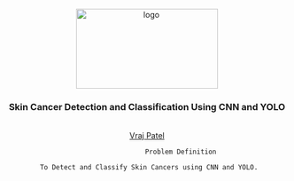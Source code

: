<br />
<div align="center">
  <a href="https://github.com/VRAJ09/Skin-Cancer-Detection">
    <img src="https://media.glamour.com/photos/5d49410c93da760008776bf0/master/w_1920,c_limit/0805_eczema_lede.gif" alt="logo" width="256" height="144">
  </a>

<h3 align="center">Skin Cancer Detection and Classification Using CNN and YOLO</h3>

  <p align="center">
    <br />
    <a href="https://github.com/VRAJ09">Vraj Patel</a>
    
                      Problem Definition 
               
      To Detect and Classify Skin Cancers using CNN and YOLO. 
      
  </p>
</div>
